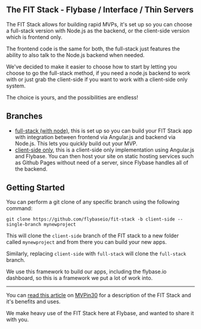 The FIT Stack - Flybase / Interface / Thin Servers
-----

The FIT Stack allows for building rapid MVPs, it's set up so you can choose a full-stack version with Node.js as the backend, or the client-side version which is frontend only.

The frontend code is the same for both, the full-stack just features the ability to also talk to the Node.js backend when needed.

We've decided to make it easier to choose how to start by letting you choose to go the full-stack method, if you need a node.js backend to work with or just grab the client-side if you want to work with a client-side only system.

The choice is yours, and the possibilities are endless!

## Branches

* [full-stack (with node)](https://github.com/flybaseio/fit-stack/tree/full-stack), this is set up so you can build your FIT Stack app with integration between frontend via Angular.js and backend via Node.js. This lets you quickly build out your MVP.
* [client-side only](https://github.com/flybaseio/fit-stack/tree/client-side), this is a client-side only implementation using Angular.js and Flybase. You can then host your site on static hosting services such as Github Pages without need of a server, since Flybase handles all of the backend.

## Getting Started

You can perform a git clone of any specific branch using the following command:

```
git clone https://github.com/flybaseio/fit-stack -b client-side --single-branch mynewproject
```

This will clone the `client-side` branch of the FIT stack to a new folder called `mynewproject` and from there you can build your new apps.

Similarly, replacing `client-side` with `full-stack` will clone the `full-stack` branch.

We use this framework to build our apps, including the flybase.io dashboard, so this is a framework we put a lot of work into.

***

You can [read this article](http://mvpin30.com/2015/06/29/fit-stack/) on [MVPin30](http://mvpin30.com) for a description of the FIT Stack and it's benefits and uses.

We make heavy use of the FIT Stack here at Flybase, and wanted to share it with you.
